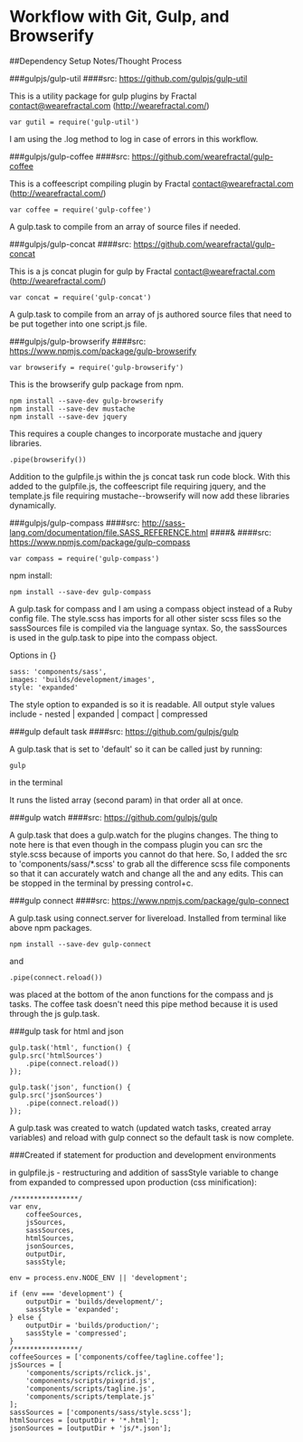 # Workflow with Git, Gulp, and Browserify

##Dependency Setup Notes/Thought Process

###gulpjs/gulp-util
####src: https://github.com/gulpjs/gulp-util

This is a utility package for gulp plugins by 
Fractal <contact@wearefractal.com> (http://wearefractal.com/)
	
	var gutil = require('gulp-util')


I am using the .log method to log in case of errors in this workflow.

###gulpjs/gulp-coffee
####src: https://github.com/wearefractal/gulp-coffee

This is a coffeescript compiling plugin by 
Fractal <contact@wearefractal.com> (http://wearefractal.com/)

	var coffee = require('gulp-coffee')

A gulp.task to compile from an array of source files
if needed.

###gulpjs/gulp-concat
####src: https://github.com/wearefractal/gulp-concat

This is a js concat plugin for gulp by 
Fractal <contact@wearefractal.com> (http://wearefractal.com/)

	
	var concat = require('gulp-concat')
	

A gulp.task to compile from an array of js authored source files
that need to be put together into one script.js file.

###gulpjs/gulp-browserify
####src: https://www.npmjs.com/package/gulp-browserify

	var browserify = require('gulp-browserify')

This is the browserify gulp package from npm.
	
	npm install --save-dev gulp-browserify
	npm install --save-dev mustache
	npm install --save-dev jquery

This requires a couple changes to incorporate mustache and jquery libraries.

	.pipe(browserify())

Addition to the gulpfile.js within the js concat task run code block.
With this added to the gulpfile.js, the coffeescript file requiring jquery, and the template.js
file requiring mustache--browserify will now add these libraries dynamically.

###gulpjs/gulp-compass
####src: http://sass-lang.com/documentation/file.SASS_REFERENCE.html 
####&
####src: https://www.npmjs.com/package/gulp-compass

	var compass = require('gulp-compass')

npm install:

	npm install --save-dev gulp-compass

A gulp.task for compass and I am using a compass object instead of a 
Ruby config file. The style.scss has imports for all other sister scss files so the sassSources
file is compiled via the language syntax. So, the sassSources is used in the gulp.task to pipe into
the compass object. 

Options in {}

	sass: 'components/sass',
	images: 'builds/development/images',
	style: 'expanded'

The style option to expanded is so it is readable. All output style values include -
nested | expanded | compact | compressed

###gulp default task
####src: https://github.com/gulpjs/gulp

A gulp.task that is set to 'default' so it can be called just by running:

	gulp

in the terminal

It runs the listed array (second param) in that order all at once.

###gulp watch
####src: https://github.com/gulpjs/gulp

A gulp.task that does a gulp.watch for the plugins changes. The thing to note here is that even though in the compass plugin you can src the style.scss because of imports you cannot do that here. So, I added the src to 'components/sass/*.scss' to grab all the difference scss file components so that it can accurately watch and change all the and any edits. This can be stopped in the terminal by pressing control+c.

###gulp connect
####src: https://www.npmjs.com/package/gulp-connect

A gulp.task using connect.server for livereload. Installed from terminal like above npm packages.

	npm install --save-dev gulp-connect

and

	.pipe(connect.reload())

was placed at the bottom of the anon functions for the compass and js tasks. The coffee task doesn't need this pipe method because it is used through the js gulp.task.

###gulp task for html and json

	gulp.task('html', function() {
    gulp.src('htmlSources')
        .pipe(connect.reload())
	});

	gulp.task('json', function() {
    gulp.src('jsonSources')
        .pipe(connect.reload())
	});

A gulp.task was created to watch (updated watch tasks, created array variables) and reload with gulp connect so the default task is now complete.

###Created if statement for production and development environments

in gulpfile.js - restructuring and addition of sassStyle variable to change from expanded to compressed upon production (css minification):

	
	/****************/
	var env,
	    coffeeSources,
	    jsSources,
	    sassSources,
	    htmlSources,
	    jsonSources,
	    outputDir,
	    sassStyle;

	env = process.env.NODE_ENV || 'development';

	if (env === 'development') {
	    outputDir = 'builds/development/';
	    sassStyle = 'expanded';
	} else {
	    outputDir = 'builds/production/';
	    sassStyle = 'compressed';
	}
	/****************/
	coffeeSources = ['components/coffee/tagline.coffee'];
	jsSources = [
	    'components/scripts/rclick.js',
	    'components/scripts/pixgrid.js',
	    'components/scripts/tagline.js',
	    'components/scripts/template.js'
	];
	sassSources = ['components/sass/style.scss'];
	htmlSources = [outputDir + '*.html'];
	jsonSources = [outputDir + 'js/*.json'];
	





